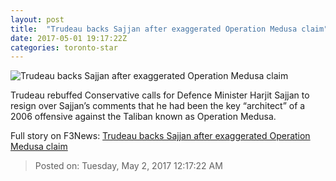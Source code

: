 ```yaml
---
layout: post
title:  "Trudeau backs Sajjan after exaggerated Operation Medusa claim"
date: 2017-05-01 19:17:22Z
categories: toronto-star
---
```


![Trudeau backs Sajjan after exaggerated Operation Medusa claim](https://www.thestar.com/content/dam/thestar/news/canada/2017/05/01/trudeau-backs-sajjan-after-exaggerated-operation-medusa-claim/harjit-sajjan.jpg)

Trudeau rebuffed Conservative calls for Defence Minister Harjit Sajjan to resign over Sajjan’s comments that he had been the key “architect” of a 2006 offensive against the Taliban known as Operation Medusa.


Full story on F3News: [Trudeau backs Sajjan after exaggerated Operation Medusa claim](http://www.f3nws.com/n/hbcEVG)

> Posted on: Tuesday, May 2, 2017 12:17:22 AM

